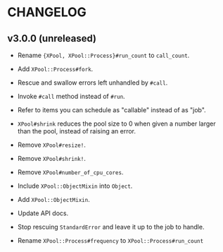 # CHANGELOG

## v3.0.0 (unreleased)

* Rename `{XPool, XPool::Process}#run_count` to `call_count`.

* Add `XPool::Process#fork`.

* Rescue and swallow errors left unhandled by `#call`.

* Invoke `#call` method instead of `#run`.

* Refer to items you can schedule as "callable" instead of as "job".

* `XPool#shrink` reduces the pool size to 0 when given a number larger than the
  pool, instead of raising an error.

* Remove `XPool#resize!`.

* Remove `XPool#shrink!`.

* Remove `XPool#number_of_cpu_cores`.

* Include `XPool::ObjectMixin` into `Object`.

* Add `XPool::ObjectMixin`.

* Update API docs.

* Stop rescuing `StandardError` and leave it up to the job to handle.

* Rename `XPool::Process#frequency` to `XPool::Process#run_count`
